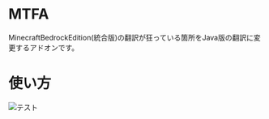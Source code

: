 # MTFA

MinecraftBedrockEdition(統合版)の翻訳が狂っている箇所をJava版の翻訳に変更するアドオンです。

# 使い方
![テスト](https://user-images.githubusercontent.com/86110351/215106542-a850124e-ac3c-40aa-ae64-016f2c87842c.png)
